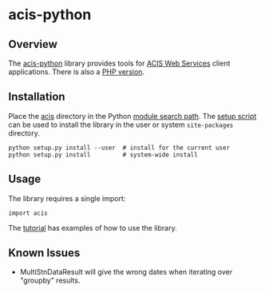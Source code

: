 acis-python
========

Overview
--------

The [acis-python][1] library provides tools for [ACIS Web Services][5] client 
applications. There is also a [PHP version][7].


Installation
------------

Place the [acis][2] directory in the Python [module search path][6]. The 
[setup script][4] can be used to install the library in the user or system 
`site-packages` directory.

    python setup.py install --user  # install for the current user
    python setup.py install         # system-wide install


Usage
-----
The library requires a single import:

    import acis
    
    
The [tutorial][3] has examples of how to use the library.
    
    
Known Issues
------------
* MultiStnDataResult will give the wrong dates when iterating over "groupby" results.


<!-- REFERENCES -->

[1]: http://github.com/mdklatt/acis-python "acis-python"
[2]: http://github.com/mdklatt/acis-python/tree/master/acis "acis"
[3]: http://github.com/mdklatt/acis-python/blob/master/doc/tutorial.py "tutorial"
[4]: https://github.com/mdklatt/acis-python/blob/master/setup.py "setup"
[5]: http://data.rcc-acis.org "ACIS WS"
[6]: http://docs.python.org/tutorial/modules.html#the-module-search-path "Python import"
[7]: http://github.com/mdklatt/acis-php "acis-php"